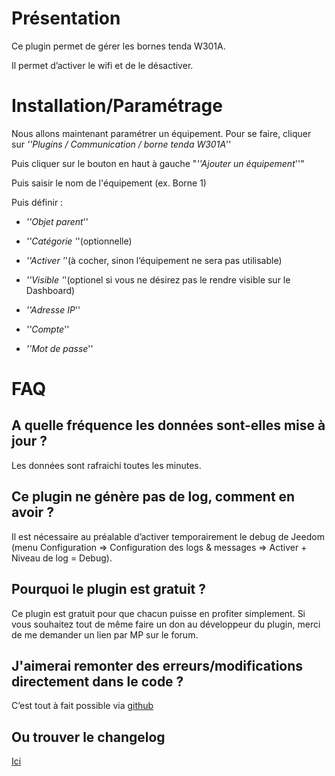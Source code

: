Présentation
============

Ce plugin permet de gérer les bornes tenda W301A.

Il permet d’activer le wifi et de le désactiver.

Installation/Paramétrage
========================

Nous allons maintenant paramétrer un équipement. Pour se faire, cliquer sur *''Plugins / Communication / borne tenda W301A*''

Puis cliquer sur le bouton en haut à gauche "*''Ajouter un équipement*''"

Puis saisir le nom de l'équipement (ex. Borne 1)

Puis définir :

-   *''Objet parent*''

-   *''Catégorie '*'(optionnelle)

-   *''Activer '*'(à cocher, sinon l’équipement ne sera pas utilisable)

-   *''Visible '*'(optionel si vous ne désirez pas le rendre visible sur le Dashboard)

-   *''Adresse IP*''

-   *''Compte*''

-   *''Mot de passe*''

FAQ
===

A quelle fréquence les données sont-elles mise à jour ?
-------------------------------------------------------

Les données sont rafraichi toutes les minutes.

Ce plugin ne génère pas de log, comment en avoir ?
--------------------------------------------------
Il est nécessaire au préalable d’activer temporairement le debug de
Jeedom (menu Configuration ⇒ Configuration des logs & messages ⇒ Activer + Niveau de log = Debug).

Pourquoi le plugin est gratuit ?
--------------------------------

Ce plugin est gratuit pour que chacun puisse en profiter simplement. Si vous souhaitez tout de même faire un don au développeur du plugin, merci de me demander un lien par MP sur le forum.

J'aimerai remonter des erreurs/modifications directement dans le code ?
-----------------------------------------------------------------------
C’est tout à fait possible via
[github](https://github.com/Jeedom-Plugins-Extra/plugin-bornetenda/)

Ou trouver le changelog
-----------------------
[Ici](https://jeedom.github.io/plugin-bornetenda/fr_FR/changelog.html)
